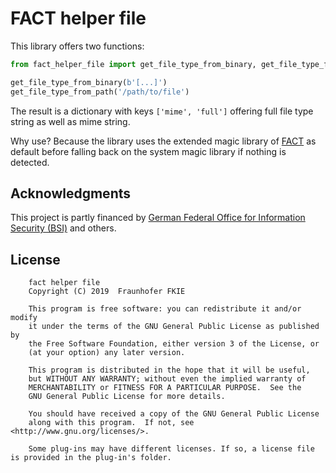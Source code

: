 # FACT helper file

This library offers two functions:

```python
from fact_helper_file import get_file_type_from_binary, get_file_type_from_path

get_file_type_from_binary(b'[...]')
get_file_type_from_path('/path/to/file')
```

The result is a dictionary with keys `['mime', 'full']` offering full file type string as well as mime string.

Why use? Because the library uses the extended magic library of [FACT](https://github.com/fkie-cad/FACT_core) as default before falling back on the system magic library if nothing is detected.


## Acknowledgments
This project is partly financed by [German Federal Office for Information Security (BSI)](https://www.bsi.bund.de) and others.

## License
```
    fact helper file 
    Copyright (C) 2019  Fraunhofer FKIE

    This program is free software: you can redistribute it and/or modify
    it under the terms of the GNU General Public License as published by
    the Free Software Foundation, either version 3 of the License, or
    (at your option) any later version.

    This program is distributed in the hope that it will be useful,
    but WITHOUT ANY WARRANTY; without even the implied warranty of
    MERCHANTABILITY or FITNESS FOR A PARTICULAR PURPOSE.  See the
    GNU General Public License for more details.

    You should have received a copy of the GNU General Public License
    along with this program.  If not, see <http://www.gnu.org/licenses/>.

    Some plug-ins may have different licenses. If so, a license file is provided in the plug-in's folder.
```
